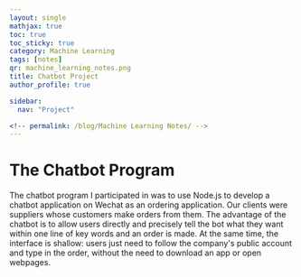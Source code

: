 ```yaml
---
layout: single
mathjax: true
toc: true
toc_sticky: true
category: Machine Learning
tags: [notes]
qr: machine_learning_notes.png
title: Chatbot Project
author_profile: true

sidebar:
  nav: "Project"

<!-- permalink: /blog/Machine Learning Notes/ -->
---
```


# The Chatbot Program
The chatbot program I participated in was to use Node.js to develop a chatbot application on Wechat as an ordering application. Our clients were suppliers whose customers make orders from them. The advantage of the chatbot is to allow users directly and precisely tell the bot what they want within one line of key words and an order is made. At the same time, the interface is shallow: users just need to follow the company's public account and type in the order, without the need to download an app or open webpages.
